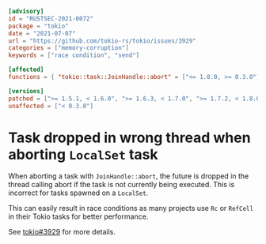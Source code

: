 ```toml
[advisory]
id = "RUSTSEC-2021-0072"
package = "tokio"
date = "2021-07-07"
url = "https://github.com/tokio-rs/tokio/issues/3929"
categories = ["memory-corruption"]
keywords = ["race condition", "send"]

[affected]
functions = { "tokio::task::JoinHandle::abort" = ["<= 1.8.0, >= 0.3.0"] }

[versions]
patched = [">= 1.5.1, < 1.6.0", ">= 1.6.3, < 1.7.0", ">= 1.7.2, < 1.8.0", ">= 1.8.1"]
unaffected = ["< 0.3.0"]
```

# Task dropped in wrong thread when aborting `LocalSet` task

When aborting a task with `JoinHandle::abort`, the future is dropped in the
thread calling abort if the task is not currently being executed. This is
incorrect for tasks spawned on a `LocalSet`.

This can easily result in race conditions as many projects use `Rc` or `RefCell`
in their Tokio tasks for better performance.

See [tokio#3929][issue] for more details.

[issue]: https://github.com/tokio-rs/tokio/issues/3929
